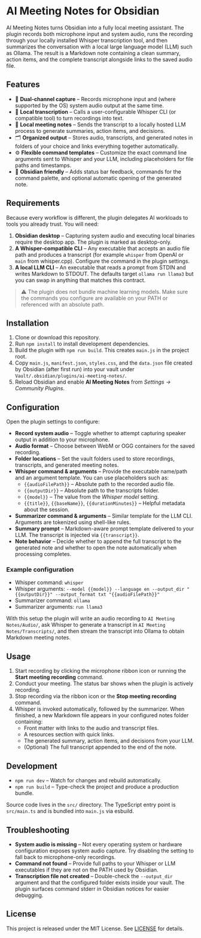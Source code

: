 # AI Meeting Notes for Obsidian

AI Meeting Notes turns Obsidian into a fully local meeting assistant. The plugin records both microphone input and system audio, runs the recording through your locally installed Whisper transcription tool, and then summarizes the conversation with a local large language model (LLM) such as Ollama. The result is a Markdown note containing a clean summary, action items, and the complete transcript alongside links to the saved audio file.

## Features

- 📼 **Dual-channel capture** – Records microphone input and (where supported by the OS) system audio output at the same time.
- 📝 **Local transcription** – Calls a user-configurable Whisper CLI (or compatible tool) to turn recordings into text.
- 🤖 **Local meeting notes** – Sends the transcript to a locally hosted LLM process to generate summaries, action items, and decisions.
- 🗂️ **Organized output** – Stores audio, transcripts, and generated notes in folders of your choice and links everything together automatically.
- ⚙️ **Flexible command templates** – Customize the exact command line arguments sent to Whisper and your LLM, including placeholders for file paths and timestamps.
- 🧩 **Obsidian friendly** – Adds status bar feedback, commands for the command palette, and optional automatic opening of the generated note.

## Requirements

Because every workflow is different, the plugin delegates AI workloads to tools you already trust. You will need:

1. **Obsidian desktop** – Capturing system audio and executing local binaries require the desktop app. The plugin is marked as desktop-only.
2. **A Whisper-compatible CLI** – Any executable that accepts an audio file path and produces a transcript (for example `whisper` from OpenAI or `main` from whisper.cpp). Configure the command in the plugin settings.
3. **A local LLM CLI** – An executable that reads a prompt from STDIN and writes Markdown to STDOUT. The defaults target `ollama run llama3` but you can swap in anything that matches this contract.

> ⚠️ The plugin does not bundle machine learning models. Make sure the commands you configure are available on your PATH or referenced with an absolute path.

## Installation

1. Clone or download this repository.
2. Run `npm install` to install development dependencies.
3. Build the plugin with `npm run build`. This creates `main.js` in the project root.
4. Copy `main.js`, `manifest.json`, `styles.css`, and the `data.json` file created by Obsidian (after first run) into your vault under `Vault/.obsidian/plugins/ai-meeting-notes/`.
5. Reload Obsidian and enable **AI Meeting Notes** from *Settings → Community Plugins*.

## Configuration

Open the plugin settings to configure:

- **Record system audio** – Toggle whether to attempt capturing speaker output in addition to your microphone.
- **Audio format** – Choose between WebM or OGG containers for the saved recording.
- **Folder locations** – Set the vault folders used to store recordings, transcripts, and generated meeting notes.
- **Whisper command & arguments** – Provide the executable name/path and an argument template. You can use placeholders such as:
  - `{{audioFilePath}}` – Absolute path to the recorded audio file.
  - `{{outputDir}}` – Absolute path to the transcripts folder.
  - `{{model}}` – The value from the *Whisper model* setting.
  - `{{title}}`, `{{baseName}}`, `{{durationMinutes}}` – Helpful metadata about the session.
- **Summarizer command & arguments** – Similar template for the LLM CLI. Arguments are tokenized using shell-like rules.
- **Summary prompt** – Markdown-aware prompt template delivered to your LLM. The transcript is injected via `{{transcript}}`.
- **Note behavior** – Decide whether to append the full transcript to the generated note and whether to open the note automatically when processing completes.

### Example configuration

- Whisper command: `whisper`
- Whisper arguments: `--model {{model}} --language en --output_dir "{{outputDir}}" --output_format txt "{{audioFilePath}}"`
- Summarizer command: `ollama`
- Summarizer arguments: `run llama3`

With this setup the plugin will write an audio recording to `AI Meeting Notes/Audio/`, ask Whisper to generate a transcript in `AI Meeting Notes/Transcripts/`, and then stream the transcript into Ollama to obtain Markdown meeting notes.

## Usage

1. Start recording by clicking the microphone ribbon icon or running the **Start meeting recording** command.
2. Conduct your meeting. The status bar shows when the plugin is actively recording.
3. Stop recording via the ribbon icon or the **Stop meeting recording** command.
4. Whisper is invoked automatically, followed by the summarizer. When finished, a new Markdown file appears in your configured notes folder containing:
   - Front matter with links to the audio and transcript files.
   - A resources section with quick links.
   - The generated summary, action items, and decisions from your LLM.
   - (Optional) The full transcript appended to the end of the note.

## Development

- `npm run dev` – Watch for changes and rebuild automatically.
- `npm run build` – Type-check the project and produce a production bundle.

Source code lives in the `src/` directory. The TypeScript entry point is `src/main.ts` and is bundled into `main.js` via esbuild.

## Troubleshooting

- **System audio is missing** – Not every operating system or hardware configuration exposes system audio capture. Try disabling the setting to fall back to microphone-only recordings.
- **Command not found** – Provide full paths to your Whisper or LLM executables if they are not on the PATH used by Obsidian.
- **Transcription file not created** – Double-check the `--output_dir` argument and that the configured folder exists inside your vault. The plugin surfaces command stderr in Obsidian notices for easier debugging.

## License

This project is released under the MIT License. See [LICENSE](LICENSE) for details.
